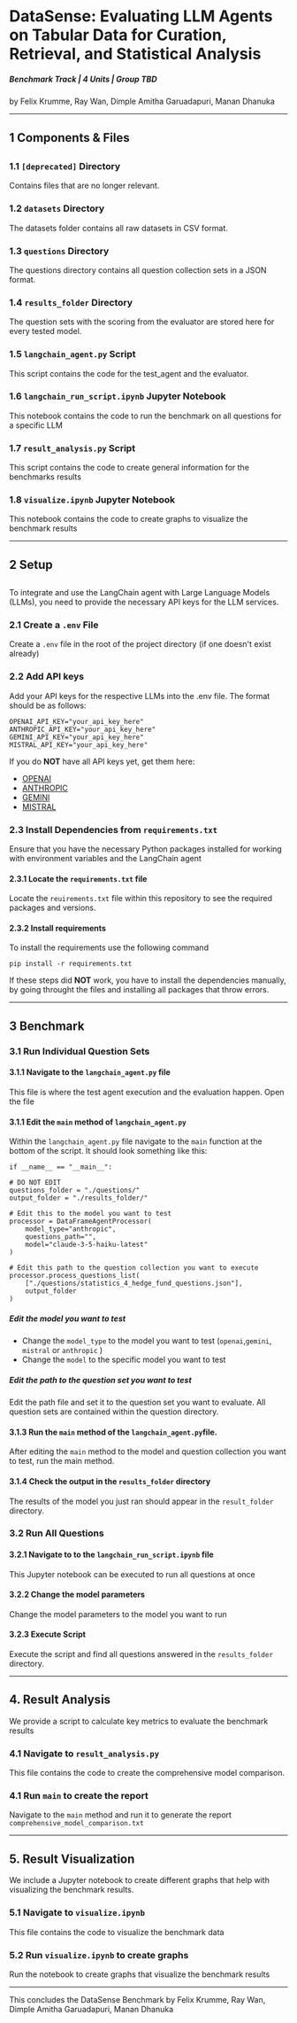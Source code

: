 # DataSense: Evaluating LLM Agents on Tabular Data for Curation, Retrieval, and Statistical Analysis

##### Benchmark Track | 4 Units | Group TBD

 by Felix Krumme, Ray Wan, Dimple Amitha Garuadapuri, Manan Dhanuka


-------------

## 1 Components & Files
##
### 1.1 `[deprecated]` Directory

Contains files that are no longer relevant.

### 1.2 `datasets` Directory

The datasets folder contains all raw datasets in CSV format.

### 1.3 `questions` Directory

The questions directory contains all question collection sets in a JSON format.

### 1.4 `results_folder` Directory

The question sets with the scoring from the evaluator are stored here for every tested model.

### 1.5 `langchain_agent.py` Script

This script contains the code for the test_agent and the evaluator.

### 1.6 `langchain_run_script.ipynb` Jupyter Notebook

This notebook contains the code to run the benchmark on all questions for a specific LLM

### 1.7 `result_analysis.py` Script

This script contains the code to create general information for the benchmarks results

### 1.8 `visualize.ipynb` Jupyter Notebook

This notebook contains the code to create graphs to visualize the benchmark results

---------------

## 2 Setup
##
To integrate and use the LangChain agent with Large Language Models (LLMs), you need to provide the necessary API keys for the LLM services.

### 2.1 Create a `.env` File

Create a `.env` file in the root of the project directory (if one doesn't exist already)

### 2.2 Add API keys 
Add your API keys for the respective LLMs into the .env file. The format should be as follows:

    OPENAI_API_KEY="your_api_key_here"
    ANTHROPIC_API_KEY="your_api_key_here"
    GEMINI_API_KEY="your_api_key_here"
    MISTRAL_API_KEY="your_api_key_here"

If you do **NOT** have all API keys yet, get them here:

- [OPENAI](https://platform.openai.com/docs/overview)
- [ANTHROPIC](https://console.anthropic.com/login?selectAccount=true&returnTo=%2Fsettings%2Fkeys%3F)
- [GEMINI](https://ai.google.dev/gemini-api/docs/api-key)
- [MISTRAL](https://auth.mistral.ai/ui/login?flow=1be720ed-8a74-4e25-8034-4c837cc6e28e)

### 2.3 Install Dependencies from `requirements.txt`

Ensure that you have the necessary Python packages installed for working with environment variables and the LangChain agent

#### 2.3.1 Locate the `requirements.txt` file 

Locate the `reuirements.txt` file within this repository to see the required packages and versions.

#### 2.3.2 Install requirements

To install the requirements use the following command

    pip install -r requirements.txt

If these steps did **NOT** work, you have to install the dependencies manually, by going throught the files and installing all packages that throw errors.

---

## 3 Benchmark

### 3.1 Run Individual Question Sets

#### 3.1.1 Navigate to the `langchain_agent.py` file

This file is where the test agent execution and the evaluation happen. Open the file

#### 3.1.1 Edit the `main` method of `langchain_agent.py`

Within the `langchain_agent.py` file navigate to the `main` function at the bottom of the script.
It should look something like this:

    if __name__ == "__main__":
    
    # DO NOT EDIT
    questions_folder = "./questions/" 
    output_folder = "./results_folder/"

    # Edit this to the model you want to test
    processor = DataFrameAgentProcessor(
        model_type="anthropic",
        questions_path="",
        model="claude-3-5-haiku-latest"          
    )

    # Edit this path to the question collection you want to execute
    processor.process_questions_list(
        ["./questions/statistics_4_hedge_fund_questions.json"],
        output_folder
    )

##### Edit the model you want to test 

- Change the `model_type` to the model you want to test (`openai`,`gemini`, `mistral` or `anthropic` )
- Change the `model` to the specific model you want to test

##### Edit the path to the question set you want to test

Edit the path file and set it to the question set you want to evaluate. All question sets are contained within the question directory.

#### 3.1.3 Run the `main` method of the `langchain_agent.py`file.

After editing the `main` method to the model and question collection you want to test, run the main method.

#### 3.1.4 Check the output in the `results_folder` directory

The results of the model you just ran should appear in the `result_folder` directory.

### 3.2 Run All Questions

#### 3.2.1 Navigate to to the `langchain_run_script.ipynb` file

This Jupyter notebook can be executed to run all questions at once

#### 3.2.2 Change the model parameters 

Change the model parameters to the model you want to run

#### 3.2.3 Execute Script

Execute the script and find all questions answered in the `results_folder` directory.

---
## 4. Result Analysis
We provide a script to calculate key metrics to evaluate the benchmark results

### 4.1 Navigate to `result_analysis.py`

This file contains the code to create the comprehensive model comparison.

### 4.1 Run `main` to create the report

Navigate to the `main` method and run it to generate the report `comprehensive_model_comparison.txt`

---
## 5. Result Visualization

We include a Jupyter notebook to create different graphs that help with visualizing the benchmark results.

### 5.1 Navigate to `visualize.ipynb` 

This file contains the code to visualize the benchmark data

### 5.2 Run `visualize.ipynb` to create graphs

Run the notebook to create graphs that visualize the benchmark results

---

This concludes the DataSense
Benchmark by Felix Krumme, Ray Wan, Dimple Amitha Garuadapuri, Manan Dhanuka
